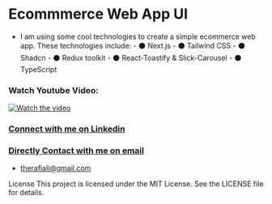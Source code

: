 
# Ecommmerce Web App UI
  -  I am using some cool technologies to create a simple ecommerce web app. These technologies include:
    - ⚫ Next.js
    - ⚫ Tailwind CSS
    - ⚫ Shadcn
    - ⚫ Redux toolkit
    - ⚫ React-Toastify & Slick-Carousel
    - ⚫ TypeScript


### Watch Youtube Video:
[![Watch the video](https://i9.ytimg.com/vi_webp/tmSFZt0dSA0/mqdefault.webp?v=659a7ae7&sqp=COCR6qwG&rs=AOn4CLAv0851TVOBgkPF6RNFBNrRu-sBqg)](https://youtu.be/tmSFZt0dSA0)

### [Connect with me on Linkedin](https://www.linkedin.com/in/therafiali/)
### [Directly Contact with me on email](mailto:therafiali@gmial.com)
- therafiali@gmail.com

License
This project is licensed under the MIT License. See the LICENSE file for details.
